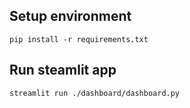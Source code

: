 ## Setup environment
```
pip install -r requirements.txt
```

## Run steamlit app
```
streamlit run ./dashboard/dashboard.py
```